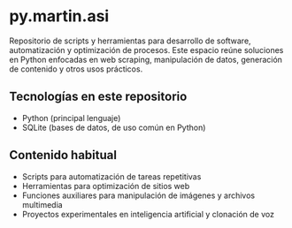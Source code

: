 # py.martin.asi

Repositorio de scripts y herramientas para desarrollo de software, automatización y optimización de procesos. Este espacio reúne soluciones en Python enfocadas en web scraping, manipulación de datos, generación de contenido y otros usos prácticos.

## Tecnologías en este repositorio
- Python (principal lenguaje)
- SQLite (bases de datos, de uso común en Python)

## Contenido habitual
- Scripts para automatización de tareas repetitivas
- Herramientas para optimización de sitios web
- Funciones auxiliares para manipulación de imágenes y archivos multimedia
- Proyectos experimentales en inteligencia artificial y clonación de voz
